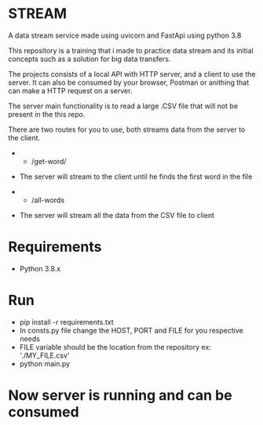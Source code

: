 # STREAM
A data stream service made using uvicorn and FastApi using python 3.8

This repository is a training that i made to practice data stream and its initial concepts such as a solution for big data transfers.

The projects consists of a local API with HTTP server, and a client to use the server.
It can also be consumed by your browser, Postman or anithing that can make a HTTP request on a server.

The server main functionality is to read a large .CSV file that will not be present in the this repo.

There are two routes for you to use, both streams data from the server to the client.

* - /get-word/<your word here>
-  The server will stream to the client until he finds the first word in the file

* - /all-words
- The server will stream all the data from the CSV file to client


# Requirements
* Python 3.8.x

# Run
* pip install -r requirements.txt
* In consts.py file change the HOST, PORT and FILE for you respective needs
* FILE variable should be the location from the repository ex: './MY_FILE.csv'
* python main.py

# Now server is running and can be consumed
  
